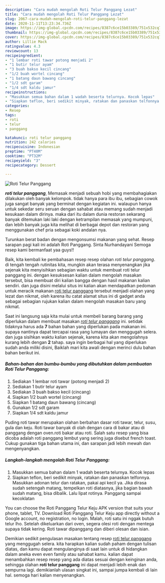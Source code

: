 ```yaml
---
description: "Cara mudah mengolah Roti Telur Panggang Lezat"
title: "Cara mudah mengolah Roti Telur Panggang Lezat"
slug: 2067-cara-mudah-mengolah-roti-telur-panggang-lezat
date: 2020-11-11T13:23:34.736Z
image: https://img-global.cpcdn.com/recipes/8387c6ce15b03389/751x532cq70/roti-telur-panggang-foto-resep-utama.jpg
thumbnail: https://img-global.cpcdn.com/recipes/8387c6ce15b03389/751x532cq70/roti-telur-panggang-foto-resep-utama.jpg
cover: https://img-global.cpcdn.com/recipes/8387c6ce15b03389/751x532cq70/roti-telur-panggang-foto-resep-utama.jpg
author: Lillie Mack
ratingvalue: 4.3
reviewcount: 13
recipeingredient:
- "1 lembar roti tawar potong menjadi 2"
- "1 butir telur ayam"
- "3 buah bakso kecil cincang"
- "1/2 buah wortel cincang"
- "1 batang daun bawang cincang"
- "1/2 sdt garam"
- "1/4 sdt kaldu jamur"
recipeinstructions:
- "Masukkan semua bahan dalam 1 wadah beserta telurnya. Kocok lepas"
- "Siapkan teflon, beri sedikit minyak, ratakan dan panaskan telfonnya. Masukkan adonan telur dan ratakan, pakai api kecil ya. Jika dirasa sudah setengah matang, tempelkan roti diatasnya, jika bagian bawah sudah matang, bisa dibalik. Lalu lipat rotinya. Panggang sampai kecoklatan"
categories:
- Resep
tags:
- roti
- telur
- panggang

katakunci: roti telur panggang 
nutrition: 242 calories
recipecuisine: Indonesian
preptime: "PT40M"
cooktime: "PT32M"
recipeyield: "3"
recipecategory: Dessert

---
```



![Roti Telur Panggang](https://img-global.cpcdn.com/recipes/8387c6ce15b03389/751x532cq70/roti-telur-panggang-foto-resep-utama.jpg)

<b><i>roti telur panggang</i></b>, Memasak menjadi sebuah hobi yang membahagiakan dilakukan oleh banyak kelompok. tidak hanya para ibu ibu, sebagian cowok juga sangat banyak yang berminat dengan kegiatan ini. walaupun hanya untuk sekedar seru seruan dengan sahabat atau memang sudah menjadi kesukaan dalam dirinya. maka dari itu dalam dunia restoran sekarang banyak ditemukan laki laki dengan ketrampilan memasak yang mumpuni, dan lebih banyak juga kita melihat di berbagai depot dan restoran yang menggunakan chef pria sebagai koki andalan nya.

Turunkan berat badan dengan mengonsumsi makanan yang sehat. Resep sarapan pagi kali ini adalah Roti Panggang. Sinta Nurhandayani Semoga resep kami bermanfaat yaa guys!!

Baik, kita kembali ke pembahasan resep resep olahan <i>roti telur panggang</i>. di tengah tengah rutinitas kita, mungkin akan terasa menyenangkan jika sejenak kita menyisihkan sebagian waktu untuk membuat roti telur panggang ini. dengan kesuksesan kalian dalam mengolah masakan tersebut, bisa membuat diri kalian bangga dengan hasil makanan kalian sendiri. dan juga disini melalui situs ini kalian akan mendapatkan pedoman untuk meracik makanan <u>roti telur panggang</u> tersebut menjadi olahan yang lezat dan nikmat, oleh karena itu catat alamat situs ini di gadget anda sebagai sebagian rujukan kalian dalam mengolah masakan baru yang nikmat.


Saat ini langsung saja kita mulai untuk membeli barang barang yang diperlukan dalam membuat masakan <u><i>roti telur panggang</i></u> ini. setidak tidaknya harus ada <b>7</b> bahan bahan yang diperlukan pada makanan ini. supaya nantinya dapat tercapai rasa yang lumayan dan menggugah selera. dan juga sisihkan waktu kalian sejenak, karena kita akan mengolahnya kurang lebih dengan <b>2</b> tahap. saya ingin berbagai hal yang diperlukan sudah anda miliki disini, Baiklah mari kita awali dengan merinci dulu bahan bahan berikut ini.

<!--inarticleads1-->

##### Bahan-bahan dan bumbu-bumbu yang dibutuhkan dalam pembuatan Roti Telur Panggang:

1. Sediakan 1 lembar roti tawar (potong menjadi 2)
1. Sediakan 1 butir telur ayam
1. Sediakan 3 buah bakso kecil (cincang)
1. Siapkan 1/2 buah wortel (cincang)
1. Siapkan 1 batang daun bawang (cincang)
1. Gunakan 1/2 sdt garam
1. Siapkan 1/4 sdt kaldu jamur


Puding roti tawar merupakan olahan berbahan dasar roti tawar, telur, susu, gula dan keju. Roti tawar banyak di olah dengan cara di bakar atau di panggang dengan oven.roti bakar atau roti. Salah satu resep yang bisa dicoba adalah roti panggang lembut yang sering juga disebut french toast. Cukup gunakan tiga bahan utama ini, dan sarapan jadi lebih mewah dan mengenyangkan. 

<!--inarticleads2-->

##### Langkah-langkah mengolah Roti Telur Panggang:

1. Masukkan semua bahan dalam 1 wadah beserta telurnya. Kocok lepas
1. Siapkan teflon, beri sedikit minyak, ratakan dan panaskan telfonnya. Masukkan adonan telur dan ratakan, pakai api kecil ya. Jika dirasa sudah setengah matang, tempelkan roti diatasnya, jika bagian bawah sudah matang, bisa dibalik. Lalu lipat rotinya. Panggang sampai kecoklatan


You can choose the Roti Panggang Telur Keju APK version that suits your phone, tablet, TV. Download Roti Panggang Telur Keju app directly without a Google account, no registration, no login. Malah, roti satu ini nggak butuh telur lho. Setelah dikeluarkan dari oven, segera olesi roti dengan mentega supaya tidak kering. Roti tawar dipanggang dan diberi olesan dan isian. 

Demikian sedikit pengulasan masakan tentang resep <u>roti telur panggang</u> yang menggugah selera. kita harapkan kalian sudah paham dengan tulisan diatas, dan kamu dapat mengulanginya di saat lain untuk di hidangkan dalam aneka even even family atau sahabat kamu. kalian dapat menambahkan resep resep yang ada diatas sesuai dengan keinginan anda, sehingga olahan <b>roti telur panggang</b> ini dapat menjadi lebih enak dan sempurna lagi. demikianlah ulasan singkat ini, sampai jumpa kembali di lain hal. semoga hari kalian menyenangkan.
